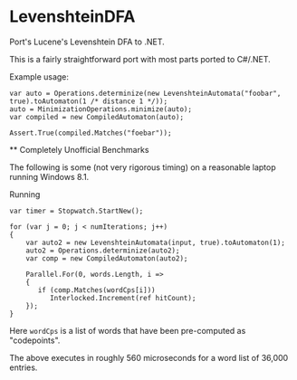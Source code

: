 LevenshteinDFA
==============

Port's Lucene's Levenshtein DFA to .NET.

This is a fairly straightforward port with most parts ported to C#/.NET.

Example usage:

    var auto = Operations.determinize(new LevenshteinAutomata("foobar", true).toAutomaton(1 /* distance 1 */));
    auto = MinimizationOperations.minimize(auto);
    var compiled = new CompiledAutomaton(auto);
    
    Assert.True(compiled.Matches("foebar"));

** Completely Unofficial Benchmarks

The following is some (not very rigorous timing) on a reasonable laptop running Windows 8.1.

Running 

    var timer = Stopwatch.StartNew();
    
    for (var j = 0; j < numIterations; j++)
    {
        var auto2 = new LevenshteinAutomata(input, true).toAutomaton(1);
        auto2 = Operations.determinize(auto2);
        var comp = new CompiledAutomaton(auto2);

        Parallel.For(0, words.Length, i =>
        {
           if (comp.Matches(wordCps[i]))
              Interlocked.Increment(ref hitCount);
        });
    }
    
Here `wordCps` is a list of words that have been pre-computed as "codepoints".

The above executes in roughly 560 microseconds for a word list of 36,000 entries.
